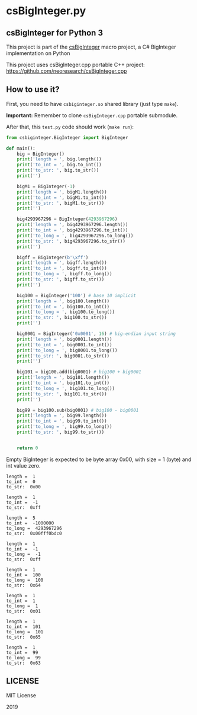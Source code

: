 # csBigInteger.py

## csBigInteger for Python 3

This project is part of the [csBigInteger](https://github.com/neoresearch/csBigInteger) macro project, a C# BigInteger implementation on Python 

This project uses csBigInteger.cpp portable C++ project: https://github.com/neoresearch/csBigInteger.cpp

## How to use it?

First, you need to have `csbiginteger.so` shared library (just type `make`).

**Important:** Remember to clone `csBigInteger.cpp` portable submodule.

After that, this `test.py` code should work (`make run`):

```py
from csbiginteger.BigInteger import BigInteger

def main():
    big = BigInteger()
    print('length = ', big.length())
    print('to_int = ', big.to_int())
    print('to_str: ', big.to_str())
    print('')

    bigM1 = BigInteger(-1)
    print('length = ', bigM1.length())
    print('to_int = ', bigM1.to_int())
    print('to_str: ', bigM1.to_str())
    print('')

    big4293967296 = BigInteger(4293967296)
    print('length = ', big4293967296.length())
    print('to_int = ', big4293967296.to_int())
    print('to_long = ', big4293967296.to_long())
    print('to_str: ', big4293967296.to_str())
    print('')

    bigff = BigInteger(b'\xff')
    print('length = ', bigff.length())
    print('to_int = ', bigff.to_int())
    print('to_long = ', bigff.to_long())
    print('to_str: ', bigff.to_str())
    print('')

    big100 = BigInteger('100') # base 10 implicit
    print('length = ', big100.length())
    print('to_int = ', big100.to_int())
    print('to_long = ', big100.to_long())
    print('to_str: ', big100.to_str())
    print('')

    big0001 = BigInteger('0x0001', 16) # big-endian input string
    print('length = ', big0001.length())
    print('to_int = ', big0001.to_int())
    print('to_long = ', big0001.to_long())
    print('to_str: ', big0001.to_str())
    print('')

    big101 = big100.add(big0001) # big100 + big0001
    print('length = ', big101.length())
    print('to_int = ', big101.to_int())
    print('to_long = ', big101.to_long())
    print('to_str: ', big101.to_str())
    print('')

    big99 = big100.sub(big0001) # big100 - big0001
    print('length = ', big99.length())
    print('to_int = ', big99.to_int())
    print('to_long = ', big99.to_long())
    print('to_str: ', big99.to_str())


    return 0
```

Empty BigInteger is expected to be byte array 0x00, with size = 1 (byte) and int value zero.

```
length =  1
to_int =  0
to_str:  0x00

length =  1
to_int =  -1
to_str:  0xff

length =  5
to_int =  -1000000
to_long =  4293967296
to_str:  0x00fff0bdc0

length =  1
to_int =  -1
to_long =  -1
to_str:  0xff

length =  1
to_int =  100
to_long =  100
to_str:  0x64

length =  1
to_int =  1
to_long =  1
to_str:  0x01

length =  1
to_int =  101
to_long =  101
to_str:  0x65

length =  1
to_int =  99
to_long =  99
to_str:  0x63

```

## LICENSE

MIT License

2019